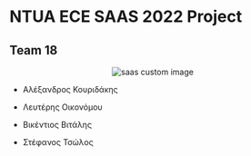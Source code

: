 # NTUA ECE SAAS 2022 Project
  
## Team 18

<p align="center">
  <img src="![logo](https://user-images.githubusercontent.com/62433719/173231595-c83f613f-e583-4546-9752-8001b7146c61.png)" alt="saas custom image"/>
</p>

- Αλέξανδρος Κουριδάκης

- Λευτέρης Οικονόμου

- Βικέντιος Βιτάλης

- Στέφανος Τσώλος
